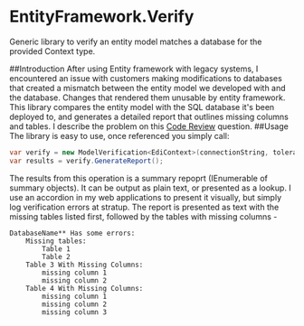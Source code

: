 # EntityFramework.Verify
Generic library to verify an entity model matches a database for the provided Context type.

##Introduction
After using Entity framework with legacy systems, I encountered an issue with customers making modifications to databases that created a mismatch between the entity model we developed with and the database. Changes that rendered them unusable by entity framework.
This library compares the entity model with the SQL database it's been deployed to, and generates a detailed report that outlines missing columns and tables.
I describe the problem on this [Code Review](http://codereview.stackexchange.com/questions/45831/verifying-the-entity-data-model-schema-against-a-production-database) question.
##Usage
The library is easy to use, once referenced you simply call:
```C#
var verify = new ModelVerification<EdiContext>(connectionString, tolerance);
var results = verify.GenerateReport();
```
The results from this operation is a summary repoprt (IEnumerable of summary objects). It can be output as plain text, or presented as a lookup. I use an accordion in my web applications to present it visually, but simply log verification errors at stratup.
The report is presented as text with the missing tables listed first, followed by the tables with missing columns - 
```
DatabaseName** Has some errors: 
    Missing tables: 
        Table 1
        Table 2
    Table 3 With Missing Columns: 
        missing column 1
        missing column 2
    Table 4 With Missing Columns: 
        missing column 1
        missing column 2
        missing column 3
  ```
